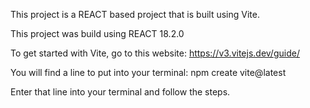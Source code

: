 This project is a REACT based project that is built using Vite. 

This project was build using REACT 18.2.0

To get started with Vite, go to this website: https://v3.vitejs.dev/guide/

You will find a line to put into your terminal: npm create vite@latest

Enter that line into your terminal and follow the steps. 

